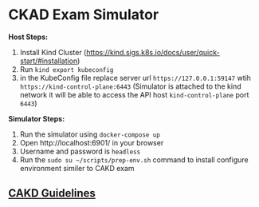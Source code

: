 # CKAD Exam Simulator

**Host Steps:**
1. Install Kind Cluster (https://kind.sigs.k8s.io/docs/user/quick-start/#installation)
2. Run `kind export kubeconfig`
3. in the KubeConfig file replace server url `https://127.0.0.1:59147` wtih `https://kind-control-plane:6443` (Simulator is attached to the kind network it will be able to access the API host `kind-control-plane` port `6443`)

**Simulator Steps:**
1. Run the simulator using `docker-compose up`
2. Open http://localhost:6901/ in your browser
3. Username and password is `headless`
4. Run the `sudo su ~/scripts/prep-env.sh` command to install configure environment similer to CAKD exam

## [CAKD Guidelines](./scripts/ckad-guidelines.md)

